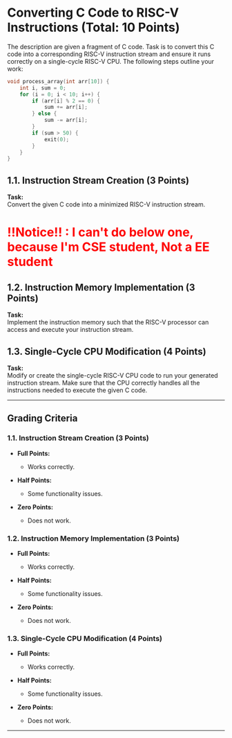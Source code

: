 # Converting C Code to RISC-V Instructions (Total: 10 Points)

The description are given a fragment of C code. Task is to convert this C code into a corresponding RISC-V instruction stream and ensure it runs correctly on a single-cycle RISC-V CPU. The following steps outline your work:

```c
void process_array(int arr[10]) { 
    int i, sum = 0; 
    for (i = 0; i < 10; i++) { 
        if (arr[i] % 2 == 0) { 
            sum += arr[i]; 
        } else { 
            sum -= arr[i]; 
        } 
        if (sum > 50) { 
            exit(0); 
        } 
    } 
}
```

## 1.1. Instruction Stream Creation (3 Points)

**Task:**  
Convert the given C code into a minimized RISC-V instruction stream.

# <span style="color: red">!!Notice!! : I can't do below one, because I'm CSE student, Not a EE student</span>  

## 1.2. Instruction Memory Implementation (3 Points)

**Task:**  
Implement the instruction memory such that the RISC-V processor can access and execute your instruction stream.

## 1.3. Single-Cycle CPU Modification (4 Points)

**Task:**  
Modify or create the single-cycle RISC-V CPU code to run your generated instruction stream. Make sure that the CPU correctly handles all the instructions needed to execute the given C code.

---

## Grading Criteria

### 1.1. Instruction Stream Creation (3 Points)

- **Full Points:**  
  - Works correctly.
  
- **Half Points:**  
  - Some functionality issues.
  
- **Zero Points:**  
  - Does not work.

### 1.2. Instruction Memory Implementation (3 Points)

- **Full Points:**  
  - Works correctly.
  
- **Half Points:**  
  - Some functionality issues.
  
- **Zero Points:**  
  - Does not work.

### 1.3. Single-Cycle CPU Modification (4 Points)

- **Full Points:**  
  - Works correctly.
  
- **Half Points:**  
  - Some functionality issues.
  
- **Zero Points:**  
  - Does not work.

---
